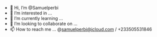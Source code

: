 - 👋 Hi, I’m @Samuelperbi
- 👀 I’m interested in ...
- 🌱 I’m currently learning ...
- 💞️ I’m looking to collaborate on ...
- 📫 How to reach me ... @samuelperbi@icloud.com / +233505531846

<!---
Samuelperbi/Samuelperbi is a ✨ special ✨ repository because its `README.md` (this file) appears on your GitHub profile.
You can click the Preview link to take a look at your changes.
--->
